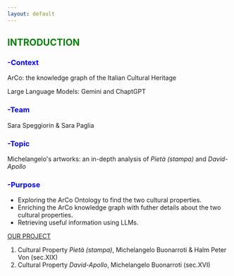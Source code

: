 ```yaml
---
layout: default
---
```

<h2 style="color: green;">INTRODUCTION</h2>

<h3 style="color: blue;">-Context</h3>

ArCo: the knowledge graph of the Italian Cultural Heritage

Large Language Models: Gemini and ChaptGPT

<h3 style="color: blue;">-Team</h3>

Sara Speggiorin & Sara Paglia 

<h3 style="color: blue;">-Topic</h3> 

Michelangelo's artworks: an in-depth analysis of _Pietà (stampa)_ and _David-Apollo_ 

<h3 style="color: blue;">-Purpose</h3>

- Exploring the ArCo Ontology to find the two cultural properties. 
- Enriching the ArCo knowledge graph with futher details about the two cultural properties. 
- Retrieving useful information using LLMs.
  









[OUR PROJECT](another-page.md)
1. Cultural Property _Pietà (stampa)_, Michelangelo Buonarroti & Halm Peter Von (sec.XIX)
2. Cultural Property _David-Apollo_, Michelangelo Buonarroti (sec.XVI)








